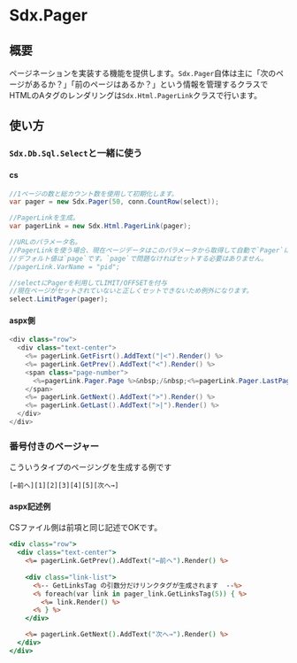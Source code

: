# Sdx.Pager

## 概要

ページネーションを実装する機能を提供します。`Sdx.Pager`自体は主に「次のページがあるか？」「前のページはあるか？」という情報を管理するクラスでHTMLのAタグのレンダリングは`Sdx.Html.PagerLink`クラスで行います。

## 使い方

### `Sdx.Db.Sql.Select`と一緒に使う

#### cs

```c#
//1ページの数と総カウント数を使用して初期化します。
var pager = new Sdx.Pager(50, conn.CountRow(select));

//PagerLinkを生成。
var pagerLink = new Sdx.Html.PagerLink(pager);

//URLのパラメータ名。
//PagerLinkを使う場合、現在ページデータはこのパラメータから取得して自動で`Pager`にセットします。
//デフォルト値は`page`です。`page`で問題なければセットする必要はありません。
//pagerLink.VarName = "pid";

//selectにPagerを利用してLIMIT/OFFSETを付与
//現在ページがセットされていないと正しくセットできないため例外になります。
select.LimitPager(pager);
```

#### aspx側

```c#
<div class="row">
  <div class="text-center">
    <%= pagerLink.GetFisrt().AddText("|<").Render() %>
    <%= pagerLink.GetPrev().AddText("<").Render() %>
    <span class="page-number">
      <%=pagerLink.Pager.Page %>&nbsp;/&nbsp;<%=pagerLink.Pager.LastPage %>
    </span>
    <%= pagerLink.GetNext().AddText(">").Render() %>
    <%= pagerLink.GetLast().AddText(">|").Render() %>
  </div>
</div>
```

### 番号付きのページャー
こういうタイプのページングを生成する例です
```
[←前へ][1][2][3][4][5][次へ→]
```

#### aspx記述例
CSファイル側は前項と同じ記述でOKです。
```asp
<div class="row">
  <div class="text-center">
    <%= pagerLink.GetPrev().AddText("←前へ").Render() %>
    
    <div class="link-list">
      <%-- GetLinksTag の引数分だけリンクタグが生成されます  --%>
      <% foreach(var link in pager_link.GetLinksTag(5)) { %>
        <%= link.Render() %>
      <% } %>
    </div>

    <%= pagerLink.GetNext().AddText("次へ→").Render() %>
  </div>
</div>
```
